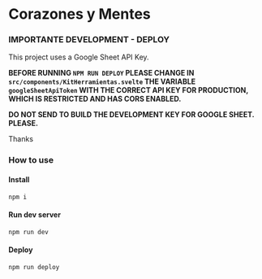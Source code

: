 # Corazones y Mentes

### IMPORTANTE DEVELOPMENT - DEPLOY 

This project uses a Google Sheet API Key.

**BEFORE RUNNING `NPM RUN DEPLOY` PLEASE CHANGE IN `src/components/KitHerramientas.svelte` THE VARIABLE `googleSheetApiToken` WITH THE CORRECT API KEY FOR PRODUCTION, WHICH IS RESTRICTED AND HAS CORS ENABLED.**

**DO NOT SEND TO BUILD THE DEVELOPMENT KEY FOR GOOGLE SHEET. PLEASE.**

Thanks

### How to use

#### Install
```npm i```

#### Run dev server
```npm run dev```

#### Deploy
```npm run deploy```